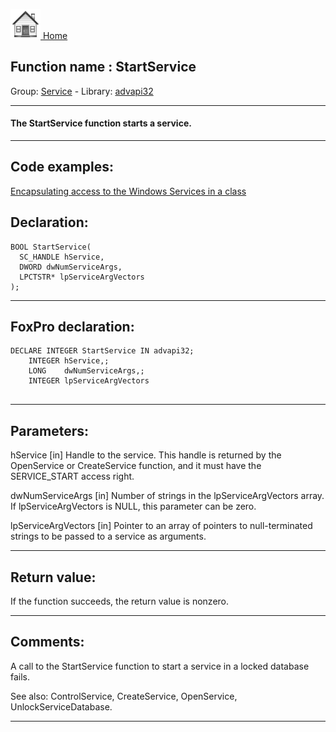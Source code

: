 [<img src="../../images/home.png"> Home ](https://github.com/VFPX/Win32API)  

## Function name : StartService
Group: [Service](../../functions_group.md#Service)  -  Library: [advapi32](../../../libraries.md#advapi32)  
***  


#### The StartService function starts a service.

***  


## Code examples:
[Encapsulating access to the Windows Services in a class](../../samples/sample_476.md)  

## Declaration:
```foxpro  
BOOL StartService(
  SC_HANDLE hService,
  DWORD dwNumServiceArgs,
  LPCTSTR* lpServiceArgVectors
);  
```  
***  


## FoxPro declaration:
```foxpro  
DECLARE INTEGER StartService IN advapi32;
	INTEGER hService,;
	LONG    dwNumServiceArgs,;
	INTEGER lpServiceArgVectors
  
```  
***  


## Parameters:
hService 
[in] Handle to the service. This handle is returned by the OpenService or CreateService function, and it must have the SERVICE_START access right.

dwNumServiceArgs 
[in] Number of strings in the lpServiceArgVectors array. If lpServiceArgVectors is NULL, this parameter can be zero.

lpServiceArgVectors 
[in] Pointer to an array of pointers to null-terminated strings to be passed to a service as arguments.   
***  


## Return value:
If the function succeeds, the return value is nonzero.
  
***  


## Comments:
A call to the StartService function to start a service in a locked database fails.  
  
See also: ControlService, CreateService, OpenService, UnlockServiceDatabase.  
  
***  

